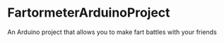 # FartormeterArduinoProject
An Arduino project that allows you to make fart battles with your friends
